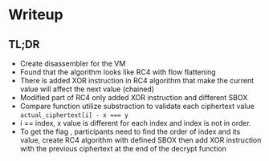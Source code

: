 # Writeup

## TL;DR
- Create disassembler for the VM
- Found that the algorithm looks like RC4 with flow flattening
- There is added XOR instruction in RC4 algorithm that make the current value will affect the next value (chained)
- Modified part of RC4 only added XOR instruction and different SBOX
- Compare function utilize substraction to validate each ciphertext value
`actual_ciphertext[i] - x === y`
- i == index, x value is different for each index and index is not in order.
- To get the flag , participants need to find the order of index and its value, create RC4 algorithm with defined SBOX then add XOR instruction with the previous ciphertext at the end of the decrypt function